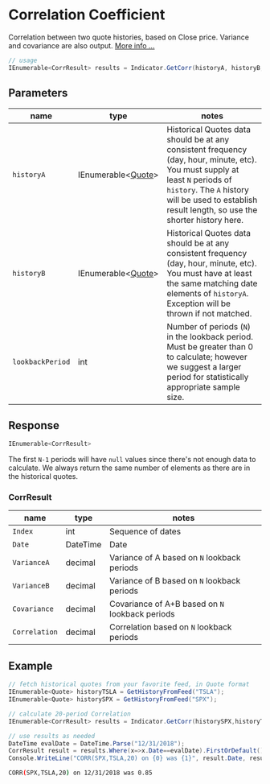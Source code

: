 ﻿# Correlation Coefficient

Correlation between two quote histories, based on Close price.  Variance and covariance are also output.
[More info ...](https://school.stockcharts.com/doku.php?id=technical_indicators:correlation_coeffici)

```csharp
// usage
IEnumerable<CorrResult> results = Indicator.GetCorr(historyA, historyB, lookbackPeriod);  
```

## Parameters

| name | type | notes
| -- |-- |--
| `historyA` | IEnumerable\<[Quote](/GUIDE.md#Quote)\> | Historical Quotes data should be at any consistent frequency (day, hour, minute, etc).  You must supply at least `N` periods of `history`.  The `A` history will be used to establish result length, so use the shorter history here.
| `historyB` | IEnumerable\<[Quote](/GUIDE.md#Quote)\> | Historical Quotes data should be at any consistent frequency (day, hour, minute, etc).  You must have at least the same matching date elements of `historyA`.  Exception will be thrown if not matched.
| `lookbackPeriod` | int | Number of periods (`N`) in the lookback period.  Must be greater than 0 to calculate; however we suggest a larger period for statistically appropriate sample size.

## Response

```csharp
IEnumerable<CorrResult>
```

The first `N-1` periods will have `null` values since there's not enough data to calculate.  We always return the same number of elements as there are in the historical quotes.

### CorrResult

| name | type | notes
| -- |-- |--
| `Index` | int | Sequence of dates
| `Date` | DateTime | Date
| `VarianceA` | decimal | Variance of A based on `N` lookback periods
| `VarianceB` | decimal | Variance of B based on `N` lookback periods
| `Covariance` | decimal | Covariance of A+B based on `N` lookback periods
| `Correlation` | decimal | Correlation based on `N` lookback periods

## Example

```csharp
// fetch historical quotes from your favorite feed, in Quote format
IEnumerable<Quote> historyTSLA = GetHistoryFromFeed("TSLA");
IEnumerable<Quote> historySPX = GetHistoryFromFeed("SPX");

// calculate 20-period Correlation
IEnumerable<CorrResult> results = Indicator.GetCorr(historySPX,historyTSLA,20);

// use results as needed
DateTime evalDate = DateTime.Parse("12/31/2018");
CorrResult result = results.Where(x=>x.Date==evalDate).FirstOrDefault();
Console.WriteLine("CORR(SPX,TSLA,20) on {0} was {1}", result.Date, result.Corr);
```

```bash
CORR(SPX,TSLA,20) on 12/31/2018 was 0.85
```
